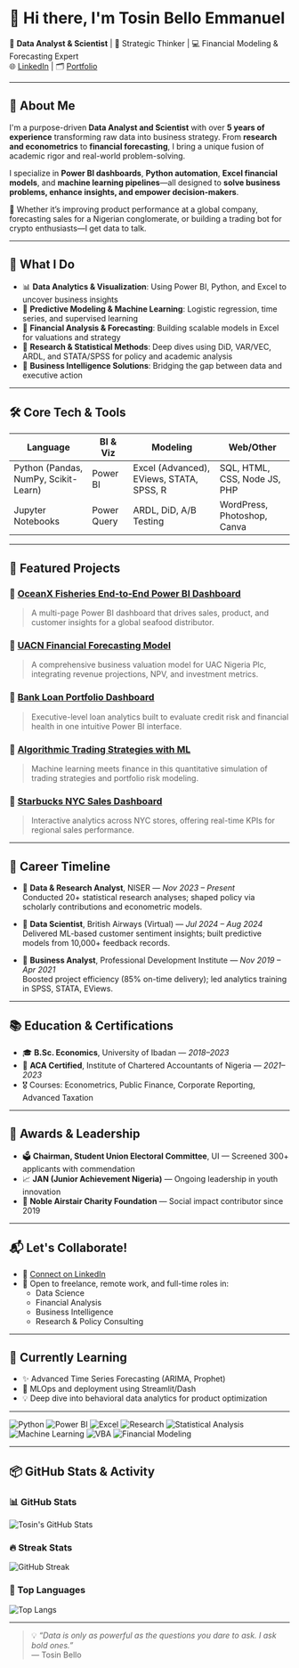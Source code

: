 # 👋 Hi there, I'm Tosin Bello Emmanuel

🎯 **Data Analyst & Scientist** | 🧠 Strategic Thinker | 💻 Financial Modeling & Forecasting Expert  
 🌐 [LinkedIn](https://www.linkedin.com/in/tosinbellofin) | 🗂️ [Portfolio](https://github.com/toshineb)

---

## 🧬 About Me

I'm a purpose-driven **Data Analyst and Scientist** with over **5 years of experience** transforming raw data into business strategy. From **research and econometrics** to **financial forecasting**, I bring a unique fusion of academic rigor and real-world problem-solving.

I specialize in **Power BI dashboards**, **Python automation**, **Excel financial models**, and **machine learning pipelines**—all designed to **solve business problems, enhance insights, and empower decision-makers**.

🔎 Whether it’s improving product performance at a global company, forecasting sales for a Nigerian conglomerate, or building a trading bot for crypto enthusiasts—I get data to talk.

---

## 🚀 What I Do

- 📊 **Data Analytics & Visualization**: Using Power BI, Python, and Excel to uncover business insights
- 🧠 **Predictive Modeling & Machine Learning**: Logistic regression, time series, and supervised learning
- 🧾 **Financial Analysis & Forecasting**: Building scalable models in Excel for valuations and strategy
- 🔬 **Research & Statistical Methods**: Deep dives using DiD, VAR/VEC, ARDL, and STATA/SPSS for policy and academic analysis
- 💼 **Business Intelligence Solutions**: Bridging the gap between data and executive action

---

## 🛠️ Core Tech & Tools

| Language | BI & Viz | Modeling | Web/Other |
|---------|----------|----------|-----------|
| Python (Pandas, NumPy, Scikit-Learn) | Power BI | Excel (Advanced), EViews, STATA, SPSS, R | SQL, HTML, CSS, Node JS, PHP |
| Jupyter Notebooks | Power Query | ARDL, DiD, A/B Testing | WordPress, Photoshop, Canva |

---

## 🧪 Featured Projects

### 🔷 [OceanX Fisheries End-to-End Power BI Dashboard](https://github.com/toshineb/OceanX-Fisheries-End-to-End-Power-BI-Sales-Product-Analysis)
> A multi-page Power BI dashboard that drives sales, product, and customer insights for a global seafood distributor.

### 🔷 [UACN Financial Forecasting Model](https://github.com/toshineb/UACN-Financial-Forecasting-Model)
> A comprehensive business valuation model for UAC Nigeria Plc, integrating revenue projections, NPV, and investment metrics.

### 🔷 [Bank Loan Portfolio Dashboard](https://github.com/toshineb/Bank-Loan-Portfolio-Dashboard)
> Executive-level loan analytics built to evaluate credit risk and financial health in one intuitive Power BI interface.

### 🔷 [Algorithmic Trading Strategies with ML](https://github.com/toshineb/Algorithmic_Trading_Machine_Learning_Quant_Strategies)
> Machine learning meets finance in this quantitative simulation of trading strategies and portfolio risk modeling.

### 🔷 [Starbucks NYC Sales Dashboard](https://github.com/toshineb/Starbucks-NYC-Sales-Dashboard-Power-BI-Project)
> Interactive analytics across NYC stores, offering real-time KPIs for regional sales performance.

---

## 🧭 Career Timeline

- 📌 **Data & Research Analyst**, NISER — *Nov 2023 – Present*  
  Conducted 20+ statistical research analyses; shaped policy via scholarly contributions and econometric models.

- 📌 **Data Scientist**, British Airways (Virtual) — *Jul 2024 – Aug 2024*  
  Delivered ML-based customer sentiment insights; built predictive models from 10,000+ feedback records.

- 📌 **Business Analyst**, Professional Development Institute — *Nov 2019 – Apr 2021*  
  Boosted project efficiency (85% on-time delivery); led analytics training in SPSS, STATA, EViews.

---

## 📚 Education & Certifications

- 🎓 **B.Sc. Economics**, University of Ibadan — *2018–2023*  
- 🧾 **ACA Certified**, Institute of Chartered Accountants of Nigeria — *2021–2023*  
- 🎖️ Courses: Econometrics, Public Finance, Corporate Reporting, Advanced Taxation

---

## 🥇 Awards & Leadership

- 🗳️ **Chairman, Student Union Electoral Committee**, UI — Screened 300+ applicants with commendation
- 📈 **JAN (Junior Achievement Nigeria)** — Ongoing leadership in youth innovation
- 💞 **Noble Airstair Charity Foundation** — Social impact contributor since 2019

---

## 📬 Let's Collaborate!

- 🔗 [Connect on LinkedIn](https://www.linkedin.com/in/tosinbellofin)
- 🧠 Open to freelance, remote work, and full-time roles in:
  - Data Science
  - Financial Analysis
  - Business Intelligence
  - Research & Policy Consulting

---

## 🌱 Currently Learning

- ✨ Advanced Time Series Forecasting (ARIMA, Prophet)
- 🧪 MLOps and deployment using Streamlit/Dash
- 💡 Deep dive into behavioral data analytics for product optimization

---

![Python](https://img.shields.io/badge/Python-Expert-blue?logo=python)
![Power BI](https://img.shields.io/badge/PowerBI-Visual_Expert-yellow?logo=powerbi)
![Excel](https://img.shields.io/badge/Excel-Advanced-green?logo=microsoft-excel)
![Research](https://img.shields.io/badge/Research-Methodology_Expert-critical?logo=academia)
![Statistical Analysis](https://img.shields.io/badge/Statistical_Analysis-Econometrics_Pro-orange?logo=r)
![Machine Learning](https://img.shields.io/badge/Machine_Learning-Data_Driven_Insights-purple?logo=scikit-learn)
![VBA](https://img.shields.io/badge/Excel_VBA-Workflow_Automation-lightgrey?logo=visualstudio)
![Financial Modeling](https://img.shields.io/badge/Financial_Modeling-Business_Strategy-blueviolet?logo=microsoft-excel)

---

## 📦 GitHub Stats & Activity

### 📊 GitHub Stats
![Tosin's GitHub Stats](https://github-readme-stats.vercel.app/api?username=toshineb&show_icons=true&theme=radical&include_all_commits=true&count_private=true)

### 🔥 Streak Stats
![GitHub Streak](https://github-readme-streak-stats.herokuapp.com/?user=toshineb&theme=radical)

### 🧠 Top Languages
![Top Langs](https://github-readme-stats.vercel.app/api/top-langs/?username=toshineb&layout=compact&theme=radical&langs_count=10&hide=css,scss)


---

> 💡 *“Data is only as powerful as the questions you dare to ask. I ask bold ones.”*  
— Tosin Bello
